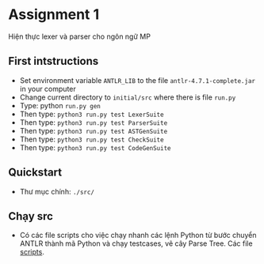 # Assignment 1
Hiện thực lexer và parser cho ngôn ngữ MP

## First intstructions

+ Set environment variable `ANTLR_LIB` to the file `antlr-4.7.1-complete.jar` in your computer
+ Change current directory to `initial/src` where there is file `run.py`
+ Type: python `run.py gen`
+ Then type: `python3 run.py test LexerSuite`
+ Then type: `python3 run.py test ParserSuite`
+ Then type: `python3 run.py test ASTGenSuite`
+ Then type: `python3 run.py test CheckSuite`
+ Then type: `python3 run.py test CodeGenSuite`



## Quickstart
+ Thư mục chính: `./src/`

## Chạy src

+ Có các file scripts cho việc chạy nhanh các lệnh Python từ bước chuyển ANTLR thành mã Python và chạy testcases, vẽ cây Parse Tree. Các file [scripts](./src/scripts/README.md).